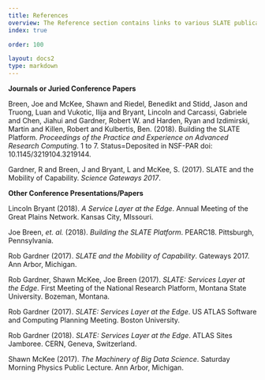 ```yaml
---
title: References
overview: The Reference section contains links to various SLATE publications and presentations, as well as descriptions to how SLATE fits within the contexts of other major initiatives and design patterns.
index: true

order: 100

layout: docs2
type: markdown
---
```


<strong>Journals or Juried Conference Papers</strong>

<p>Breen, Joe and McKee, Shawn and Riedel, Benedikt and Stidd, Jason and Truong, Luan and Vukotic, Ilija and Bryant, Lincoln and Carcassi, Gabriele and Chen, Jiahui and Gardner, Robert W. and Harden, Ryan and Izdimirski, Martin and Killen, Robert and Kulbertis, Ben. (2018). Building the SLATE Platform. <i>Proceedings of the Practice and Experience on Advanced Research Computing</i>. 1 to 7. Status=Deposited in NSF-PAR doi: 10.1145/3219104.3219144.</p>

<p>Gardner, R and Breen, J and Bryant, L and McKee, S. (2017). SLATE and the Mobility of Capability. <i>Science Gateways 2017</i>.</p>

<strong>Other Conference Presentations/Papers</strong>

<p>Lincoln Bryant (2018). <i>A Service Layer at the Edge</i>. Annual Meeting of the Great Plains Network. Kansas City, MIssouri.</p>

<p>Joe Breen, <i>et. al.</i> (2018). <i>Building the SLATE Platform</i>. PEARC18. Pittsburgh, Pennsylvania.</p>

<p>Rob Gardner (2017). <i>SLATE and the Mobility of Capability</i>. Gateways 2017. Ann Arbor, Michigan.</p>

<p>Rob Gardner, Shawn McKee, Joe Breen (2017). <i>SLATE: Services Layer at the Edge</i>. First Meeting of the National Research Platform, Montana State University. Bozeman, Montana.</p>

<p>Rob Gardner (2017). <i>SLATE: Services Layer at the Edge</i>. US ATLAS Software and Computing Planning Meeting. Boston University.</p>

<p>Rob Gardner (2018). <i>SLATE: Services Layer at the Edge</i>. ATLAS Sites Jamboree. CERN, Geneva, Switzerland.</p>

<p>Shawn McKee (2017). <i>The Machinery of Big Data Science</i>. Saturday Morning Physics Public Lecture. Ann Arbor, Michigan.</p>
